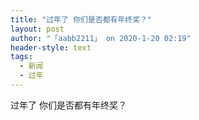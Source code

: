 ```yaml
---
title: "过年了 你们是否都有年终奖？"
layout: post
author: "「aabb2211」 on 2020-1-20 02:19"
header-style: text
tags:
  - 新闻
  - 过年
---
```


<head></head>
<body>
  过年了 你们是否都有年终奖？
 <br>
</body>


